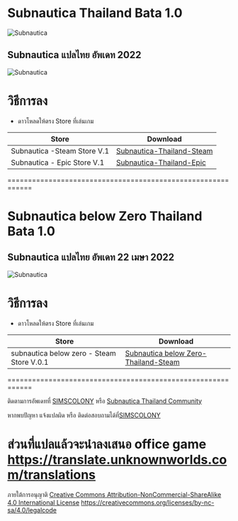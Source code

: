 # Subnautica Thailand Bata 1.0
![Subnautica](https://scontent.fbkk14-1.fna.fbcdn.net/v/t39.30808-6/278184226_10226217012227713_7495164335631175325_n.jpg?_nc_cat=104&ccb=1-5&_nc_sid=5cd70e&_nc_eui2=AeEoUVWnpdcntCTFsTuYeDK9trp9Y5FSvDO2un1jkVK8M560-U63FfgBO7IDS62RIyM&_nc_ohc=LXZ6jixWyvoAX9XuLLq&_nc_ht=scontent.fbkk14-1.fna&oh=00_AT-uute7Hnyz53I-Zu1q5iHmUE5l_WPeUnV8uuAxORTNXw&oe=6266D3EB)

## Subnautica  แปลไทย อัพเดท 2022


![Subnautica](https://cdn2.unrealengine.com/Diesel%2Fproduct%2Fsubnautica%2Fsubnautica_logo_nopadding-6599x888-32867b07ad399c2ee9626206103141c8f0cce01e.png)

# วิธีการลง
* ดาวโหลดให้ตรง Store ที่เล่นเกม

| Store  | Download |
| ------------- | ------------- |
|  Subnautica -Steam Store V.1 | [Subnautica-Thailand-Steam](https://github.com/simcolony/Subnautica-Thailand-Community/releases/download/SBTH_08/Subnautica.Thailand.Bata.0.8.-.Steam.Version.exe) |
| Subnautica - Epic Store   V.1| [Subnautica-Thailand-Epic](https://github.com/simcolony/Subnautica-Thailand-Community/releases/download/SBTH_08/Subnautica.Thailand.Bata.0.8.-.Epic.Version.exe) |


============================================================


# Subnautica below Zero Thailand Bata 1.0
## Subnautica  แปลไทย อัพเดท 22 เมษา 2022

![Subnautica](https://uploads-ssl.webflow.com/60541e8861f630eef7a93fe9/60556a7ee6ed4ed8b05091b2_Main%20Logo-p-500.png)

# วิธีการลง
* ดาวโหลดให้ตรง Store ที่เล่นเกม

| Store  | Download |
| ------------- | ------------- |
|  subnautica below zero - Steam Store V.0.1 | [Subnautica below Zero-Thailand-Steam](https://github.com/simscolony/Subnautica-Thailand-Community/raw/master/Subnautica.Below.zero.Thailand-0.1.Steam.exe) |


============================================================

ติดตามการอัพเดทที่ [SIMSCOLONY](https://www.facebook.com/SimsColony/) หรือ [Subnautica Thailand Community](https://www.facebook.com/groups/1657511637905919/)

หากพบปัญหา แจ้งแปลผิด หรือ ติดต่อสอบถามได้ที่[SIMSCOLONY](https://www.facebook.com/SimsColony/)

ส่วนที่แปลแล้วจะนำลงเสนอ office game 
https://translate.unknownworlds.com/translations
==============================

ภายใต้การอนุญาติ 
[Creative Commons Attribution-NonCommercial-ShareAlike 4.0 International License](https://creativecommons.org/licenses/by-nc-sa/4.0/)
https://creativecommons.org/licenses/by-nc-sa/4.0/legalcode
